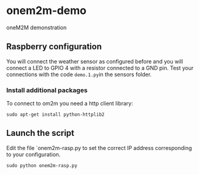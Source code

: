 # onem2m-demo
oneM2M demonstration

## Raspberry configuration
You will connect the weather sensor as configured before and you will connect a LED to GPIO 4 with a resistor connected to a GND pin.
Test your connections with the code `demo.1.py`in the sensors folder.

### Install additional packages
To connect to om2m you need a http client library: 
```
sudo apt-get install python-httplib2
```

## Launch the script
Edit the file `onem2m-rasp.py to set the correct IP address corresponding to your configuration.
```
sudo python onem2m-rasp.py
```